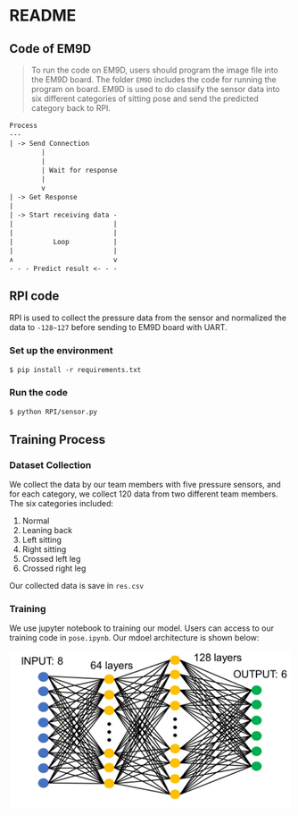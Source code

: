 # README

## Code of EM9D
> To run the code on EM9D, users should program the image file into the EM9D board.
The folder `EM9D` includes the code for running the program on board. EM9D is used to do classify the sensor data into six different categories of sitting pose and send the predicted category back to RPI.
```
Process
---
| -> Send Connection
        |
        |
        | Wait for response
        |
        v
| -> Get Response
|
| -> Start receiving data -
|                         |
|                         |
|          Loop           |
|                         |
∧                         v
- - - Predict result <- - -
```

## RPI code
RPI is used to collect the pressure data from the sensor and normalized the data to `-128~127` before sending to EM9D board with UART.

### Set up the environment
```
$ pip install -r requirements.txt
```

### Run the code
```
$ python RPI/sensor.py
```

## Training Process

### Dataset Collection
We collect the data by our team members with five pressure sensors, and for each category, we collect 120 data from two different team members. The six categories included:
1. Normal
2. Leaning back
3. Left sitting
4. Right sitting
5. Crossed left leg
6. Crossed right leg

Our collected data is save in `res.csv`

### Training
We use jupyter notebook to training our model. Users can access to our training code in `pose.ipynb`. Our mdoel architecture is shown below:

<center>
  <img src="assets/model.jpg" alt="model"/>
</center>